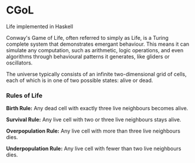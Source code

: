 # CGoL
Life implemented in Haskell


Conway's Game of Life, often referred to simply as Life, is a Turing complete system that demonstrates emergant behaviour.  This means it can simulate any computation, such as arithmetic, logic operations, and even algorithms through behavioural patterns it generates, like gliders or oscillators.

The universe typically consists of an infinite two-dimensional grid of cells, each of which is in one of two possible states: alive or dead.


### Rules of Life

**Birth Rule:**
Any dead cell with exactly three live neighbours becomes alive.

**Survival Rule:**
Any live cell with two or three live neighbours stays alive.

**Overpopulation Rule:**
Any live cell with more than three live neighbours dies.

**Underpopulation Rule:**
Any live cell with fewer than two live neighbours dies.

